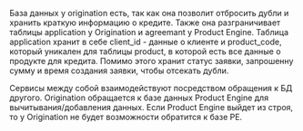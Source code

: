 База данных у origination есть, так как она позволит отбросить дубли и хранить краткую информацию о кредите. 
Также она разграничивает таблицы application у Origination и agreemant y Product Engine.
Таблица application хранит в себе client_id - данные о клиенте и product_code, который уникален для таблицы product,
в которой есть все данные о продукте для кредита. Помимо этого хранит статус заявки, запрошенну сумму и время создания заявки, чтобы отсекать дубли.

Сервисы между собой взаимодействуют посредством обращения к БД другого. Origination обращается к базе данных Product Engine для вычитывания/добавления данных.
Если Product Engine выйдет из строя, то у Origination не будет возможности обратится к базе PE.
